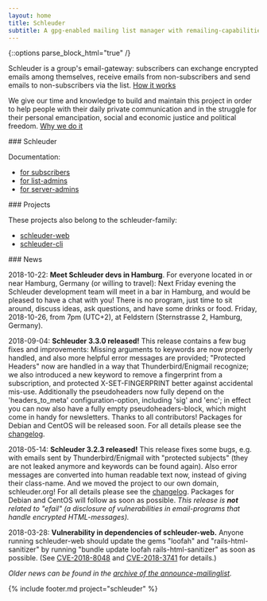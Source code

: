 ```yaml
---
layout: home
title: Schleuder
subtitle: A gpg-enabled mailing list manager with remailing-capabilities.
---
```


{::options parse_block_html="true" /}

Schleuder is a group's email-gateway: subscribers can exchange encrypted emails among themselves, receive emails from non-subscribers and send emails to non-subscribers via the list. [How it works](schleuder/docs/concept.html)

We give our time and knowledge to build and maintain this project in order to help people with their daily private communication and in the struggle for their personal emancipation, social and economic justice and political freedom. [Why we do it](MISSION_STATEMENT.html)


<div class='block smallblock'>
### Schleuder

Documentation:

* [for subscribers](schleuder/docs/subscribers.html)
* [for list-admins](schleuder/docs/list-admins.html)
* [for server-admins](schleuder/docs/server-admins.html)
</div>

<div class='block smallblock'>
### Projects

These projects also belong to the schleuder-family:

* [schleuder-web](schleuder-web)
* [schleuder-cli](schleuder-cli)
</div>


<div class='block' id='news'>
### News

<span class='date'>2018-10-22</span>: **Meet Schleuder devs in Hamburg**. For everyone located in or near Hamburg, Germany (or willing to travel): Next Friday evening the Schleuder development team will meet in a bar in Hamburg, and would be pleased to have a chat with you! There is no program, just time to sit around, discuss ideas, ask questions, and have some drinks or food. Friday, 2018-10-26, from 7pm (UTC+2), at Feldstern (Sternstrasse 2, Hamburg, Germany).

<span class='date'>2018-09-04</span>: **Schleuder 3.3.0 released!** This release contains a few bug fixes and improvements: Missing arguments to keywords are now properly handled, and also more helpful error messages are provided; "Protected Headers" now are handled in a way that Thunderbird/Enigmail recognize; we also introduced a new keyword to remove a fingerprint from a subscription, and protected X-SET-FINGERPRINT better against accidental mis-use. Additionally the pseudoheaders now fully depend on the 'headers_to_meta' configuration-option, including 'sig' and 'enc'; in effect you can now also have a fully empty pseudoheaders-block, which might come in handy for newsletters. Thanks to all contributors! Packages for Debian and CentOS will be released soon. For all details please see the [changelog](https://0xacab.org/schleuder/schleuder/blob/master/CHANGELOG.md#330-2018-09-04).

<span class='date'>2018-05-14</span>: **Schleuder 3.2.3 released!** This release fixes some bugs, e.g. with emails sent by Thunderbird/Enigmail with "protected subjects" (they are not leaked anymore and keywords can be found again). Also error messages are converted into human readable text now, instead of giving their class-name. And we moved the project to our own domain, schleuder.org! For all details please see the [changelog](https://0xacab.org/schleuder/schleuder/blob/master/CHANGELOG.md#323-2018-05-14). Packages for Debian and CentOS will follow as soon as possible. *This release is **not** related to "efail" (a disclosure of vulnerabilities in email-programs that handle encrypted HTML-messages).*

<span class='date'>2018-03-28</span>: **Vulnerability in dependencies of schleuder-web.** Anyone running schleuder-web should update the gems "loofah" and "rails-html-sanitizer" by running "bundle update loofah rails-html-sanitizer" as soon as possible. (See [CVE-2018-8048](https://github.com/flavorjones/loofah/issues/144) and [CVE-2018-3741](https://hackerone.com/reports/328270) for details.)


*Older news can be found in the [archive of the announce-mailinglist](https://lists.nadir.org/pipermail/schleuder-announce).*
</div>

{% include footer.md project="schleuder" %}
